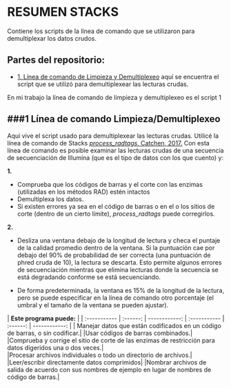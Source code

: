 # RESUMEN STACKS

Contiene los scripts de la línea de comando que se utilizaron para  demultiplexar los datos crudos.

## Partes del repositorio:
+ [1. Línea de comando de Limpieza y Demultiplexeo](./1Limpieza_Demultiplexeo) aquí se encuentra el script que se utilizó para demultiplexear las lecturas crudas.

En mi trabajo la línea de comando de limpieza y demultiplexeo es el script 1

###1 Línea de comando Limpieza/Demultiplexeo
---------------------------
Aquí vive el script usado para demultiplexear las lecturas crudas. Utilicé la línea de comando de Stacks [ *process_radtags*, Catchen, 2017.](http://catchenlab.life.illinois.edu/stacks/comp/process_radtags.php) Con esta línea de comando 
es posible examinar las lecturas crudas de una secuencia de secuenciación de Illumina (que es el tipo de datos con los que cuento) y:

**1.**

* Comprueba que los códigos de barras y el corte con las enzimas (utilizadas en los métodos RAD) estén intactos
* Demultiplexa los datos. 
* Si existen errores ya sea en el código de barras o en el o los sitios de corte (dentro de un cierto límite),  *process_radtags* puede corregirlos. 

**2.**

* Desliza una ventana debajo de la longitud de lectura y checa el puntaje de la calidad promedio dentro de la ventana. Si la puntuación cae por debajo del 90% de probabilidad de ser correcta (una puntuación de phred cruda de 10), la lectura se descarta. Esto permite algunos errores de secuenciación mientras que elimina lecturas donde la secuencia se está degradando conforme  se está secuenciando. 
 
* De forma predeterminada, la ventana es 15% de la longitud de la lectura, pero se puede especificar en la línea de comando otro porcentaje (el umbral y el tamaño de la ventana se pueden ajustar).



| **Este programa puede:** | 
| :----------- | :------: | ------------: | :----------- | :------: | ------------: |
| Manejar datos que están codificados en un código de barras, o sin codificar.|
|Usar códigos de barras combinados.|
|Comprueba y corrige el sitio de corte de las enzimas de restricción para datos digeridos una o dos veces.|       
|Procesar archivos individuales o todo un directorio de archivos.| 
|Leer/escribir directamente datos comprimidos|
|Nombrar archivos de salida de acuerdo con sus nombres de ejemplo en lugar de nombres de código de barras.|
​
​
